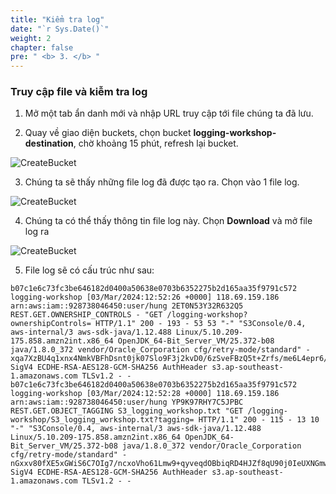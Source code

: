 ```yaml
---
title: "Kiểm tra log"
date: "`r Sys.Date()`"
weight: 2
chapter: false
pre: " <b> 3. </b> "
---
```


### Truy cập file và kiễm tra log

1. Mở một tab ẩn danh mới và nhập URL truy cập tới file chúng ta đã lưu.

2. Quay về giao diện buckets, chọn bucket **logging-workshop-destination**, chờ khoảng 15 phút, refresh lại bucket.

![CreateBucket](/Workshop-1/images/3.connect/37.png)

3. Chúng ta sẽ thấy những file log đã được tạo ra. Chọn vào 1 file log.

![CreateBucket](/Workshop-1/images/3.connect/38.png)

4. Chúng ta có thể thấy thông tin file log này. Chọn **Download** và mở file log ra

![CreateBucket](/Workshop-1/images/3.connect/39.png)

5. File log sẽ có cấu trúc như sau:

```
b07c1e6c73fc3be646182d0400a50638e0703b6352275b2d165aa35f9791c572 logging-workshop [03/Mar/2024:12:52:26 +0000] 118.69.159.186 arn:aws:iam::928738046450:user/hung 2ET0N53Y32R632Q5 REST.GET.OWNERSHIP_CONTROLS - "GET /logging-workshop?ownershipControls= HTTP/1.1" 200 - 193 - 53 53 "-" "S3Console/0.4, aws-internal/3 aws-sdk-java/1.12.488 Linux/5.10.209-175.858.amzn2int.x86_64 OpenJDK_64-Bit_Server_VM/25.372-b08 java/1.8.0_372 vendor/Oracle_Corporation cfg/retry-mode/standard" - xqa7XzBU4q1xnx4NmkVBFhDsnt0jk07Slo9F3j2kvD0/6zSveFBzQ5t+Zrfs/me6L4epr6/dG3k= SigV4 ECDHE-RSA-AES128-GCM-SHA256 AuthHeader s3.ap-southeast-1.amazonaws.com TLSv1.2 - -
b07c1e6c73fc3be646182d0400a50638e0703b6352275b2d165aa35f9791c572 logging-workshop [03/Mar/2024:12:52:28 +0000] 118.69.159.186 arn:aws:iam::928738046450:user/hung YP9K97RHY7C5JPBC REST.GET.OBJECT_TAGGING S3_logging_workshop.txt "GET /logging-workshop/S3_logging_workshop.txt?tagging= HTTP/1.1" 200 - 115 - 13 10 "-" "S3Console/0.4, aws-internal/3 aws-sdk-java/1.12.488 Linux/5.10.209-175.858.amzn2int.x86_64 OpenJDK_64-Bit_Server_VM/25.372-b08 java/1.8.0_372 vendor/Oracle_Corporation cfg/retry-mode/standard" - nGxxv80fXE5xGWiS6C7OIg7/ncxoVho61Lmw9+qyveqdOBbiqRD4HJZf8qU90j0IeUXNGmwcSwA= SigV4 ECDHE-RSA-AES128-GCM-SHA256 AuthHeader s3.ap-southeast-1.amazonaws.com TLSv1.2 - -
```
